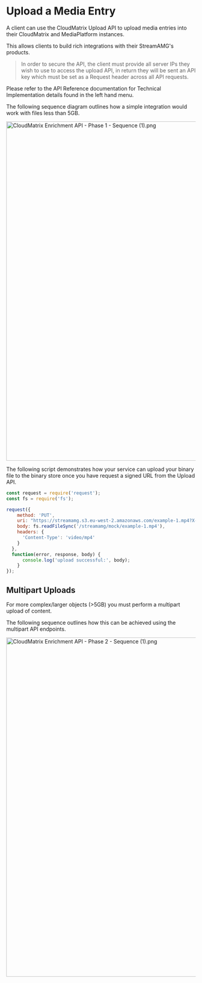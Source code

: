 # Upload a Media Entry

A client can use the CloudMatrix Upload API to upload media entries into their CloudMatrix and MediaPlatform instances.

This allows clients to build rich integrations with their StreamAMG's products.

> In order to secure the API, the client must provide all server IPs they wish to use to access the upload API, in return they will be sent an API key which must be set as a Request header across all API requests. 

Please refer to the API Reference documentation for Technical Implementation details found in the left hand menu.

The following sequence diagram outlines how a simple integration would work with files less than 5GB. 

<img src="https://stoplight.io/api/v1/projects/cHJqOjc2ODM3/images/OiCWC6k7vtU" alt="CloudMatrix Enrichment API - Phase 1 - Sequence (1).png" width="900" style="align:center"/>


The following script demonstrates how your service can upload your binary file to the binary store once you have request a signed URL from the Upload API.

```javascript
const request = require('request');
const fs = require('fs');

request({
    method: 'PUT',
    uri: "https://streamamg.s3.eu-west-2.amazonaws.com/example-1.mp4?X-Amz-Algorithm=AWS4-HMAC-SHA256&X-Amz-Credential=AKIAJJWZ7B6WCRGMKFGQ%2F20180210%2Feu-west-2%2Fs3%2Faws4_request&X-Amz-Date=20180210T171315Z&X-Amz-Expires=1800&X-Amz-Signature=12b74b0788aa036bc7c3d03b3f20c61f1f91cc9ad8873e3314255dc479a25351&X-Amz-SignedHeaders=host",
    body: fs.readFileSync('/streamamg/mock/example-1.mp4'),
    headers: {
      'Content-Type': 'video/mp4'
    }
  },
  function(error, response, body) {
      console.log('upload successful:', body);
    }
});
```

## Multipart Uploads


For more complex/larger objects (>5GB) you must perform a multipart upload of content. 

The following sequence outlines how this can be achieved using the multipart API endpoints. 

<img src="https://stoplight.io/api/v1/projects/cHJqOjc2ODM3/images/pROnd22MePM" alt="CloudMatrix Enrichment API - Phase 2 - Sequence (1).png" width="900" style="align:center"/>


